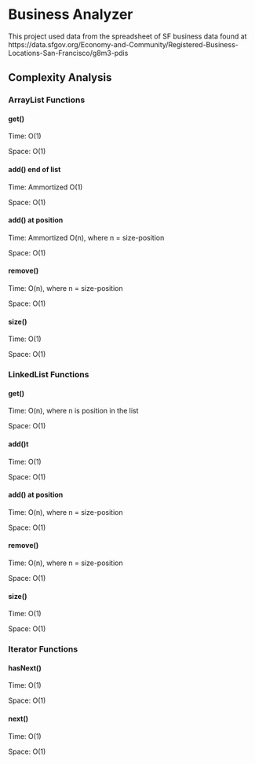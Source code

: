 <h1>Business Analyzer</h1>
<p>This project used data from the spreadsheet of SF business data found at https://data.sfgov.org/Economy-and-Community/Registered-Business-Locations-San-Francisco/g8m3-pdis</p>
<h2>Complexity Analysis</h2>
<h3>ArrayList Functions</h3>
<h4>get()</h4>
<p>Time: O(1)</p><p>Space: O(1)</p>
<h4>add() end of list</h4>
<p>Time: Ammortized O(1)</p>
<p>Space: O(1)</p>
<h4>add() at position</h4>
<p>Time: Ammortized O(n), where n = size-position</p>
<p>Space: O(1)</p>
<h4>remove()</h4>
<p>Time: O(n), where n = size-position</p>
<p>Space: O(1)</p>
<h4>size()</h4>
<p>Time: O(1)</p>
<p>Space: O(1)</p>
<h3>LinkedList Functions</h3>
<h4>get()</h4>
<p>Time: O(n), where n is position in the list</p>
<p>Space: O(1)</p>
<h4>add()t</h4>
<p>Time: O(1)</p>
<p>Space: O(1)</p>
<h4> add() at position</h4>
<p>Time: O(n), where n = size-position</p>
<p>Space: O(1)</p>
<h4>remove()</h4>
<p>Time: O(n), where n = size-position</p>
<p>Space: O(1)</p>
<h4>size()</h4>
<p>Time: O(1)</p>
<p>Space: O(1)</p>
<h3>Iterator Functions</h3>
<h4>hasNext()</h4>
<p>Time: O(1)</p>
<p>Space: O(1)</p>
<h4>next()</h4>
<p>Time: O(1)</p>
<p>Space: O(1)</p>





